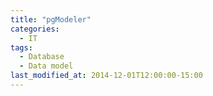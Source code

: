 ```yaml
---
title: "pgModeler"
categories:
  - IT
tags:
  - Database
  - Data model
last_modified_at: 2014-12-01T12:00:00-15:00
---
```

